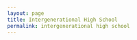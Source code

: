 ```yaml
---
layout: page
title: Intergenerational High School
permalink: intergenerational high school
---
```



